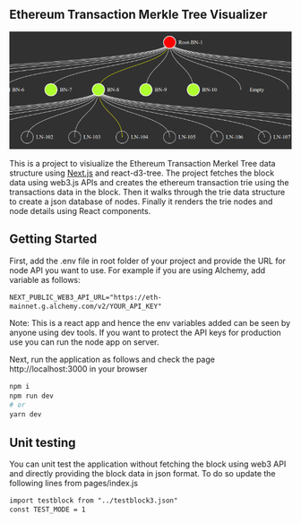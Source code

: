 ## Ethereum Transaction Merkle Tree Visualizer

![image](./images/merkle_preview.png)

This is a project to visiualize the Ethereum Transaction Merkel Tree data structure using [Next.js](https://nextjs.org/) and react-d3-tree. The project fetches the block data using web3.js APIs and creates the ethereum transaction trie using the transactions data in the block. Then it walks through the trie data structure to create a json database of nodes. Finally it renders the trie nodes and node details using React components.

## Getting Started

First, add the .env file in root folder of your project and provide the URL for node API you want to use. For example if you are using Alchemy, add variable as follows:

```
NEXT_PUBLIC_WEB3_API_URL="https://eth-mainnet.g.alchemy.com/v2/YOUR_API_KEY"
```

Note: This is a react app and hence the env variables added can be seen by anyone using dev tools. If you want to protect the API keys for production use you can run the node app on server.

Next, run the application as follows and check the page http://localhost:3000 in your browser

```bash
npm i
npm run dev
# or
yarn dev
```

## Unit testing

You can unit test the application without fetching the block using web3 API and directly providing the block data in json format. To do so update the following lines from pages/index.js

```
import testblock from "../testblock3.json"
const TEST_MODE = 1
```
